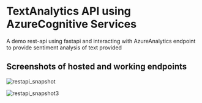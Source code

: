 # TextAnalytics API using AzureCognitive Services
A demo rest-api using fastapi and interacting with AzureAnalytics endpoint to provide sentiment analysis of text provided

## Screenshots of hosted and working endpoints
![restapi_snapshot](https://github.com/user-attachments/assets/01af7001-e93f-44f3-8fff-e50281b2f0cd)

![restapi_snapshot3](https://github.com/user-attachments/assets/4585ee5d-06a9-4cbf-b736-db6d13362ca2)



